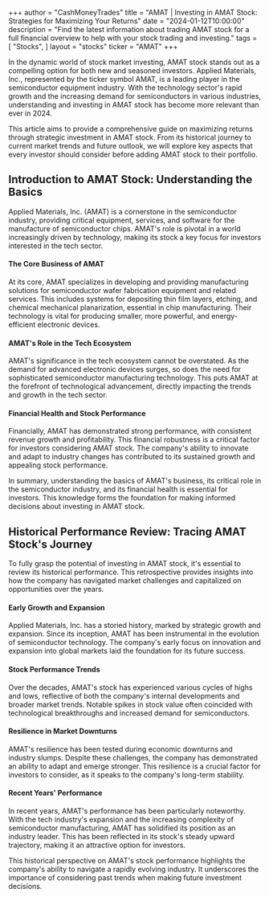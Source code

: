 +++
author = "CashMoneyTrades"
title = "AMAT | Investing in AMAT Stock: Strategies for Maximizing Your Returns"
date = "2024-01-12T10:00:00"
description = "Find the latest information about trading AMAT stock for a full financial overview to help with your stock trading and investing."
tags = [
   "Stocks",
]
layout = "stocks"
ticker = "AMAT"
+++


In the dynamic world of stock market investing, AMAT stock stands out as a compelling option for both new and seasoned investors. Applied Materials, Inc., represented by the ticker symbol AMAT, is a leading player in the semiconductor equipment industry. With the technology sector's rapid growth and the increasing demand for semiconductors in various industries, understanding and investing in AMAT stock has become more relevant than ever in 2024. 

This article aims to provide a comprehensive guide on maximizing returns through strategic investment in AMAT stock. From its historical journey to current market trends and future outlook, we will explore key aspects that every investor should consider before adding AMAT stock to their portfolio.

## Introduction to AMAT Stock: Understanding the Basics

Applied Materials, Inc. (AMAT) is a cornerstone in the semiconductor industry, providing critical equipment, services, and software for the manufacture of semiconductor chips. AMAT's role is pivotal in a world increasingly driven by technology, making its stock a key focus for investors interested in the tech sector.

#### The Core Business of AMAT
At its core, AMAT specializes in developing and providing manufacturing solutions for semiconductor wafer fabrication equipment and related services. This includes systems for depositing thin film layers, etching, and chemical mechanical planarization, essential in chip manufacturing. Their technology is vital for producing smaller, more powerful, and energy-efficient electronic devices.

#### AMAT's Role in the Tech Ecosystem
AMAT's significance in the tech ecosystem cannot be overstated. As the demand for advanced electronic devices surges, so does the need for sophisticated semiconductor manufacturing technology. This puts AMAT at the forefront of technological advancement, directly impacting the trends and growth in the tech sector.

#### Financial Health and Stock Performance
Financially, AMAT has demonstrated strong performance, with consistent revenue growth and profitability. This financial robustness is a critical factor for investors considering AMAT stock. The company's ability to innovate and adapt to industry changes has contributed to its sustained growth and appealing stock performance.

In summary, understanding the basics of AMAT's business, its critical role in the semiconductor industry, and its financial health is essential for investors. This knowledge forms the foundation for making informed decisions about investing in AMAT stock.

## Historical Performance Review: Tracing AMAT Stock's Journey

To fully grasp the potential of investing in AMAT stock, it's essential to review its historical performance. This retrospective provides insights into how the company has navigated market challenges and capitalized on opportunities over the years.

#### Early Growth and Expansion
Applied Materials, Inc. has a storied history, marked by strategic growth and expansion. Since its inception, AMAT has been instrumental in the evolution of semiconductor technology. The company's early focus on innovation and expansion into global markets laid the foundation for its future success.

#### Stock Performance Trends
Over the decades, AMAT's stock has experienced various cycles of highs and lows, reflective of both the company's internal developments and broader market trends. Notable spikes in stock value often coincided with technological breakthroughs and increased demand for semiconductors.

#### Resilience in Market Downturns
AMAT's resilience has been tested during economic downturns and industry slumps. Despite these challenges, the company has demonstrated an ability to adapt and emerge stronger. This resilience is a crucial factor for investors to consider, as it speaks to the company's long-term stability.

#### Recent Years' Performance
In recent years, AMAT's performance has been particularly noteworthy. With the tech industry's expansion and the increasing complexity of semiconductor manufacturing, AMAT has solidified its position as an industry leader. This has been reflected in its stock's steady upward trajectory, making it an attractive option for investors.

This historical perspective on AMAT's stock performance highlights the company's ability to navigate a rapidly evolving industry. It underscores the importance of considering past trends when making future investment decisions.

